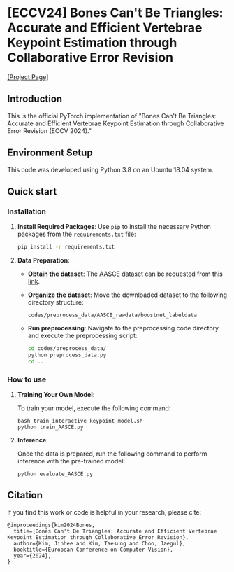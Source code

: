 # [ECCV24] Bones Can't Be Triangles: Accurate and Efficient Vertebrae Keypoint Estimation through Collaborative Error Revision 

[[Project Page]](https://ts-kim.github.io/KeyBot/)
## Introduction

This is the official PyTorch implementation of "Bones Can't Be Triangles: Accurate and Efficient Vertebrae Keypoint Estimation through Collaborative Error Revision (ECCV 2024)."


## Environment Setup

This code was developed using Python 3.8 on an Ubuntu 18.04 system.

## Quick start

### Installation

1. **Install Required Packages**:
   Use `pip` to install the necessary Python packages from the `requirements.txt` file:
   ```bash
   pip install -r requirements.txt
   ```

2. **Data Preparation**:
   
   - **Obtain the dataset**: The AASCE dataset can be requested from [this link](http://spineweb.digitalimaginggroup.ca/Index.php?n=Main.Datasets#Dataset_16.3A_609_spinal_anterior-posterior_x-ray_images).
   
   - **Organize the dataset**: Move the downloaded dataset to the following directory structure:
     ```
     codes/preprocess_data/AASCE_rawdata/boostnet_labeldata
     ```
   
   - **Run preprocessing**: Navigate to the preprocessing code directory and execute the preprocessing script:
     ```bash
     cd codes/preprocess_data/
     python preprocess_data.py
     cd ..
     ```
   
### How to use


1. **Training Your Own Model**:
   
   To train your model, execute the following command:
   ```
   bash train_interactive_keypoint_model.sh
   python train_AASCE.py
   ```
2. **Inference**:
   
   Once the data is prepared, run the following command to perform inference with the pre-trained model:
   ```
   python evaluate_AASCE.py
   ```


## Citation

If you find this work or code is helpful in your research, please cite:
```
@inproceedings{kim2024Bones,
  title={Bones Can't Be Triangles: Accurate and Efficient Vertebrae Keypoint Estimation through Collaborative Error Revision},
  author={Kim, Jinhee and Kim, Taesung and Choo, Jaegul},
  booktitle={European Conference on Computer Vision},
  year={2024},
}
```
